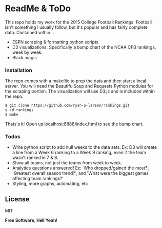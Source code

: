 # ReadMe & ToDo

This repo holds my work for the 2015 College Football Rankings. Football isn't something I usually follow, but it's popular and has fairly complete data. Contained within...

  - ESPN scraping & formatting python scripts
  - D3 visualizations. Specifically a bump chart of the NCAA CFB rankings, week by week.
  - Black magic

### Installation

The repo comes with a makefile to prep the data and then start a local server. You will need the BeautifulSoup and Requests Python modules for the scraping portion. The visualization will use D3.js and is included within the repo. 

```sh
$ git clone https://github.com/ryan-p-larson/rankings.git
$ cd rankings
$ make
```
Thats's it! Open up localhost:8888/index.html to see the bump chart.

### Todos

 - Write python script to add null weeks to the data sets. Ex: D3 will create a line from a Week 6 ranking to a Week 9 ranking, even if the team wasn't ranked in 7 & 8.
 - Show all teams, not just the teams from week to week.
 - Analytics questions answered! Ex: 'Who dropped/gained the most?', 'Greatest overall season trend?', and 'What were the biggest games affecting team rankings?'
 - Styling, more graphs, automating, etc

License
----

MIT

**Free Software, Hell Yeah!**